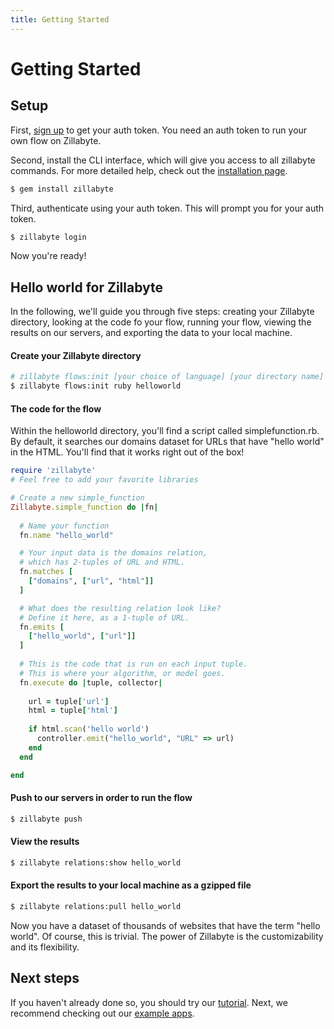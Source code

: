 ```yaml
---
title: Getting Started
---
```


# Getting Started

## Setup 

First, [sign up](http://api.zillabyte.com/accounts/sign_up) to get your auth token.  You need an auth token to run your own flow on Zillabyte. 

Second, install the CLI interface, which will give you access to all zillabyte commands. 
For more detailed help, check out the [installation page](/quickstart/installation).

```bash
$ gem install zillabyte
```

Third, authenticate using your auth token. This will prompt you for your auth token.

```bash
$ zillabyte login
```

Now you're ready!

## Hello world for Zillabyte

In the following, we'll guide you through five steps: creating your Zillabyte directory, looking at the code fo your flow, running your flow, viewing the results on our servers, and exporting the data to your local machine. 

#### Create your Zillabyte directory 

```bash
# zillabyte flows:init [your choice of language] [your directory name]
$ zillabyte flows:init ruby helloworld
```
#### The code for the flow 

Within the helloworld directory, you'll find a script called simplefunction.rb.  By default, it searches our domains dataset for URLs that have "hello world" in the HTML.  You'll find that it works right out of the box! 

```ruby
require 'zillabyte' 
# Feel free to add your favorite libraries

# Create a new simple_function
Zillabyte.simple_function do |fn| 
  
  # Name your function
  fn.name "hello_world"

  # Your input data is the domains relation, 
  # which has 2-tuples of URL and HTML.
  fn.matches [
    ["domains", ["url", "html"]]
  ] 

  # What does the resulting relation look like? 
  # Define it here, as a 1-tuple of URL.
  fn.emits [
    ["hello_world", ["url"]]
  ] 
    
  # This is the code that is run on each input tuple.
  # This is where your algorithm, or model goes.
  fn.execute do |tuple, collector| 
  
    url = tuple['url']
    html = tuple['html'] 
  
    if html.scan('hello world')
      controller.emit("hello_world", "URL" => url)
    end
  end 

end 
```

#### Push to our servers in order to run the flow

```bash 
$ zillabyte push
```


#### View the results

``` bash
$ zillabyte relations:show hello_world
```

#### Export the results to your local machine as a gzipped file

```bash
$ zillabyte relations:pull hello_world 
``` 

Now you have a dataset of thousands of websites that have the term "hello world".  Of course, this is trivial.  The power of Zillabyte is the customizability and its flexibility.  

## Next steps

If you haven't already done so, you should try our [tutorial](/tutorial). Next, we recommend checking out our [example apps](/examples/index_commerce).



[HTML5 Boilerplate]: http://html5boilerplate.com/
[SMACSS]: http://smacss.com/
